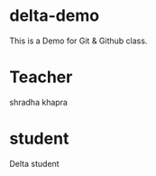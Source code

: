 # delta-demo
This is a Demo for Git &amp; Github class.

# Teacher
shradha khapra

# student
Delta student
